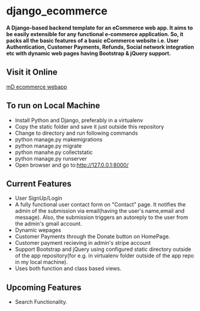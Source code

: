 # django_ecommerce



**A Django-based backend template for an eCommerce web app.
It aims to be easily extensible for any functional e-commerce application.
So, it packs all the basic features of a basic eCommerce website i.e. User Authentication, Customer Payments,
 Refunds, Social network integration etc with dynamic web pages having Bootstrap & jQuery support.**





## Visit it Online

[mD ecommerce webapp](http://mradul.pythonanywhere.com/)





## To run on Local Machine



- Install Python and Django, preferably in a virtualenv
- Copy the static folder and save it just outside this repository
- Change to directory and run following commands
- python manage.py makemigrations
- python manage.py migrate
- python manahe.py collectstatic
- python manage.py runserver
- Open browser and go to:<http://127.0.0.1:8000/>



## Current Features



- User SignUp/Login
- A fully functional user contact form on "Contact" page. It notifies the admin of the submission via email(having the user's name,email and message). Also, the submission triggers an autoreply to the user from the admin's gmail account.
- Dynamic wepages
- Customer Payments through the Donate button on HomePage.
- Customer payment recieving in admin's stripe account
- Support Bootstrap and jQuery using configured static directory outside of the app repository(for e.g. in virtualenv folder outside of the app repo in my local machine).
- Uses both function and class based views.



## Upcoming Features



- Search Functionality.
